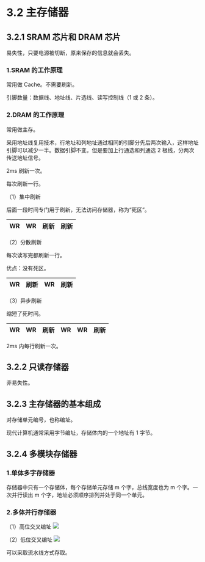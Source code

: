 # 3.2 主存储器

## 3.2.1 SRAM 芯片和 DRAM 芯片

易失性，只要电源被切断，原来保存的信息就会丢失。

### 1.SRAM 的工作原理

常用做 Cache。不需要刷新。

引脚数量：数据线、地址线、片选线、读写控制线（1 或 2 条）。

### 2.DRAM 的工作原理

常用做主存。

采用地址线复用技术，行地址和列地址通过相同的引脚分先后两次输入，这样地址引脚可以减少一半。数据引脚不变。但是要加上行通选和列通选 2 根线，分两次传送地址信号。

2ms 刷新一次。

每次刷新一行。

（1）集中刷新

后面一段时间专门用于刷新，无法访问存储器，称为“死区”。

| WR | WR | 刷新 | 刷新 |
|----|----|----|----|

（2）分散刷新

每次读写完都刷新一行。

优点：没有死区。

| WR | 刷新 | WR | 刷新 |
|----|----|----|----|

（3）异步刷新

缩短了死时间。

| WR | WR | 刷新 | WR | WR | 刷新 |
|----|----|----|----|----|----|

2ms 内每行刷新一次。

## 3.2.2 只读存储器

非易失性。

## 3.2.3 主存储器的基本组成

对存储单元编号，也称编址。

现代计算机通常采用字节编址，存储体内的一个地址有 1 字节。

## 3.2.4 多模块存储器

### 1.单体多字存储器

存储器中只有一个存储体，每个存储单元存储 m 个字，总线宽度也为 m 个字。一次并行读出 m 个字，地址必须顺序排列并处于同一个单元。

### 2.多体并行存储器

（1）高位交叉编址
![](https://csnotes.oss-cn-beijing.aliyuncs.com/photos/%E9%AB%98%E4%BD%8D%E4%BA%A4%E5%8F%89%E7%BC%96%E5%9D%80.png)

（2）低位交叉编址
![](https://csnotes.oss-cn-beijing.aliyuncs.com/photos/%E4%BD%8E%E4%BD%8D%E4%BA%A4%E5%8F%89%E7%BC%96%E5%9D%80.png)

可以采取流水线方式存取。

